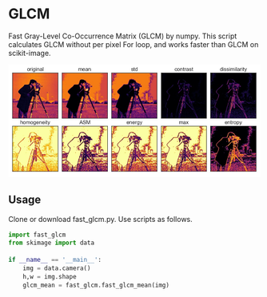# GLCM
Fast Gray-Level Co-Occurrence Matrix (GLCM) by numpy. This script calculates GLCM without per pixel For loop, and works faster than GLCM on scikit-image.

![img](./img/output.jpg)

## Usage

Clone or download fast_glcm.py. Use scripts as follows.

```python
import fast_glcm
from skimage import data

if __name__ == '__main__':
    img = data.camera()
    h,w = img.shape
    glcm_mean = fast_glcm.fast_glcm_mean(img)
```

